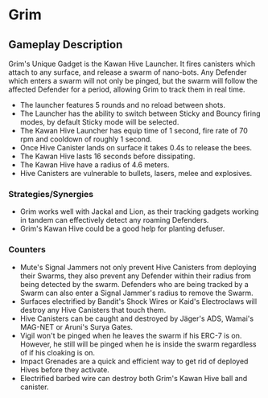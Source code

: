 # Grim

## Gameplay Description

Grim's Unique Gadget is the Kawan Hive Launcher. It fires canisters which attach to any surface, and release a swarm of nano-bots. Any Defender which enters a swarm will not only be pinged, but the swarm will follow the affected Defender for a period, allowing Grim to track them in real time.

- The launcher features 5 rounds and no reload between shots.
- The Launcher has the ability to switch between Sticky and Bouncy firing modes, by default Sticky mode will be selected.
- The Kawan Hive Launcher has equip time of 1 second, fire rate of 70 rpm and cooldown of roughly 1 second.
- Once Hive Canister lands on surface it takes 0.4s to release the bees.
- The Kawan Hive lasts 16 seconds before dissipating.
- The Kawan Hive have a radius of 4.6 meters.
- Hive Canisters are vulnerable to bullets, lasers, melee and explosives.

### Strategies/Synergies

- Grim works well with Jackal and Lion, as their tracking gadgets working in tandem can effectively detect any roaming Defenders.
- Grim's Kawan Hive could be a good help for planting defuser.

### Counters

- Mute's Signal Jammers not only prevent Hive Canisters from deploying their Swarms, they also prevent any Defender within their radius from being detected by the swarm. Defenders who are being tracked by a Swarm can also enter a Signal Jammer's radius to remove the Swarm.
- Surfaces electrified by Bandit's Shock Wires or Kaid's Electroclaws will destroy any Hive Canisters that touch them.
- Hive Canisters can be caught and destroyed by Jäger's ADS, Wamai's MAG-NET or Aruni's Surya Gates.
- Vigil won't be pinged when he leaves the swarm if his ERC-7 is on. However, he still will be pinged when he is inside the swarm regardless of if his cloaking is on.
- Impact Grenades are a quick and efficient way to get rid of deployed Hives before they activate.
- Electrified barbed wire can destroy both Grim's Kawan Hive ball and canister.
